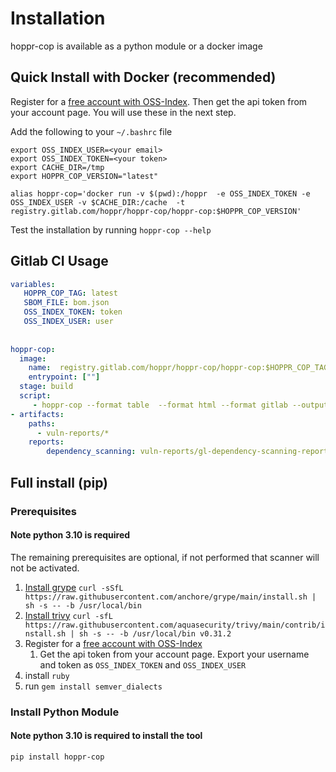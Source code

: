 # Installation

hoppr-cop is available as a python module or a docker image 

## Quick Install with Docker (recommended)

Register for a [free account with OSS-Index](https://ossindex.sonatype.org/user/register).
Then get the api token from your account page.  You will use these in the next step.  

Add the following to your `~/.bashrc` file
```shell
export OSS_INDEX_USER=<your email>
export OSS_INDEX_TOKEN=<your token> 
export CACHE_DIR=/tmp
export HOPPR_COP_VERSION="latest"

alias hoppr-cop='docker run -v $(pwd):/hoppr  -e OSS_INDEX_TOKEN -e OSS_INDEX_USER -v $CACHE_DIR:/cache  -t registry.gitlab.com/hoppr/hoppr-cop/hoppr-cop:$HOPPR_COP_VERSION'
```

Test the installation by running `hoppr-cop --help`

## Gitlab CI Usage

```yaml
variables: 
   HOPPR_COP_TAG: latest
   SBOM_FILE: bom.json
   OSS_INDEX_TOKEN: token
   OSS_INDEX_USER: user
   
   
hoppr-cop:
  image:
    name:  registry.gitlab.com/hoppr/hoppr-cop/hoppr-cop:$HOPPR_COP_TAG
    entrypoint: [""]
  stage: build
  script:
     - hoppr-cop --format table  --format html --format gitlab --output-dir ./vuln-reports  $SBOM_FILE 
- artifacts:
    paths:
      - vuln-reports/*
    reports:
        dependency_scanning: vuln-reports/gl-dependency-scanning-report.json
```

## Full install (pip)

### Prerequisites

#### Note python 3.10 is required
The remaining prerequisites are optional, if not performed that scanner will not be activated.

1. [Install grype](https://github.com/anchore/grype#installation) `curl -sSfL https://raw.githubusercontent.com/anchore/grype/main/install.sh | sh -s -- -b /usr/local/bin`
2. [Install trivy](https://aquasecurity.github.io/trivy/v0.31.2/getting-started/installation/) `curl -sfL https://raw.githubusercontent.com/aquasecurity/trivy/main/contrib/install.sh | sh -s -- -b /usr/local/bin v0.31.2`
3. Register for a [free account with OSS-Index](https://ossindex.sonatype.org/user/register)
    1. Get the api token from your account page.  Export your username and token as `OSS_INDEX_TOKEN` and `OSS_INDEX_USER`
4. install `ruby`
5. run `gem install semver_dialects`

### Install Python Module

#### Note python 3.10 is required to install the tool

`pip install hoppr-cop`

